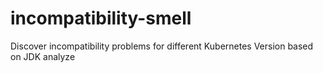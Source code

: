 # incompatibility-smell
Discover incompatibility problems for different Kubernetes Version based on JDK analyze
